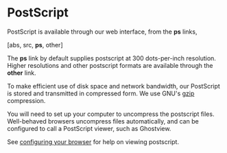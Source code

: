 PostScript
==========

PostScript is available through our web interface, from the **ps**
links,

\[abs, src, **ps**, other\]

The **ps** link by default supplies postscript at 300 dots-per-inch
resolution. Higher resolutions and other postscript formats are
available through the **other** link.

To make efficient use of disk space and network bandwidth, our
PostScript is stored and transmitted in compressed form. We use GNU's
[gzip](gzip) compression.

You will need to set up your computer to uncompress the postscript
files. Well-behaved browsers uncompress files automatically, and can be
configured to call a PostScript viewer, such as Ghostview.

See [configuring your browser](config_browser) for help on viewing
postscript.
